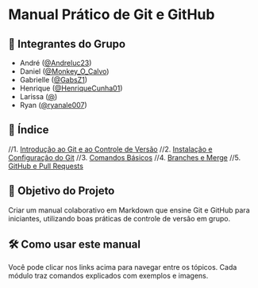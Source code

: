 # Manual Prático de Git e GitHub

## 👥 Integrantes do Grupo
- André ([@Andreluc23](https://github.com/Andreluc23))
- Daniel ([@Monkey_O_Calvo](https://github.com/DanielSatelPereira))
- Gabrielle ([@GabsZ1](https://github.com/GabsZ1))
- Henrique ([@HenriqueCunha01](https://github.com/HenriqueCunha01))
- Larissa ([@](o))
- Ryan ([@ryanale007](https://github.com/Ryanale007))

## 📖 Índice
//1. [Introdução ao Git e ao Controle de Versão](01-introducao.md)
//2. [Instalação e Configuração do Git](02-instalacao-configuracao.md)
//3. [Comandos Básicos](03-comandos-basicos.md)
//4. [Branches e Merge](04-ramificacoes-merge.md)
//5. [GitHub e Pull Requests](05-pull-requests.md)

## 📌 Objetivo do Projeto
Criar um manual colaborativo em Markdown que ensine Git e GitHub para iniciantes, utilizando boas práticas de controle de versão em grupo.

## 🛠️ Como usar este manual
Você pode clicar nos links acima para navegar entre os tópicos. Cada módulo traz comandos explicados com exemplos e imagens.
